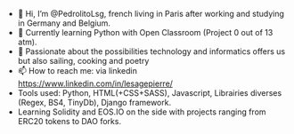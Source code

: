 - 👋 Hi, I’m @PedrolitoLsg, french living in Paris after working and studying in Germany and Belgium.
- 👀 Currently learning Python with Open Classroom (Project 0 out of 13 atm).
- 🌱 Passionate about the possibilities technology and informatics offers us but also sailing, cooking and poetry
- 📫 How to reach me: via linkedin https://www.linkedin.com/in/lesagepierre/
- Tools used: Python, HTML(+CSS+SASS), Javascript, Librairies diverses (Regex, BS4, TinyDb), Django framework.
- Learning Solidity and EOS.IO on the side with projects ranging from ERC20 tokens to DAO forks.

